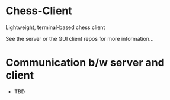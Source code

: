 # Chess-Client
Lightweight, terminal-based chess client

See the server or the GUI client repos for more information...

# Communication b/w server and client
- TBD